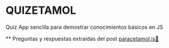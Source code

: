 # QUIZETAMOL

Quiz App sencilla para demostrar conocimientos básicos en JS

\*\* Preguntas y respuestas extraídas del post <a href="https://dev.to/duxtech/paracetamoljs-1-cuales-son-los-presentes-tipos-de-datos-de-javascript-5eo7">paracetamol.js💊</a>
